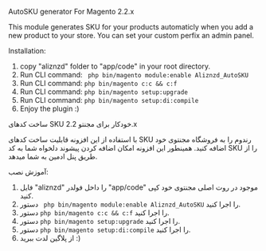 AutoSKU generator For Magento 2.2.x

This module generates SKU for your products automaticly when you add a new product to your store. 
You can set your custom perfix an admin panel. 

Installation: 
1. copy "aliznzd" folder to "app/code" in your root directory. 
2. Run CLI command: ``` php bin/magento module:enable Aliznzd_AutoSKU```
3. Run CLI command: ``` php bin/magento c:c && c:f ```
4. Run CLI command: ``` php bin/magento setup:upgrade ```
5. Run CLI command: ``` php bin/magento setup:di:compile ```
6. Enjoy the plugin :) 


ساخت کدهای SKU خودکار برای مجنتو 2.2.x

با استفاده از این افزونه قابلیت ساخت کدهای SKU رندوم را به فروشگاه مجنتوی خود اضافه کنید.
همینطور این افزونه امکان اضافه کردن پیشوند دلخواه شما به کد SKU را از طریق پنل ادمین به شما میدهد. 

آموزش نصب: 
1. فایل "aliznzd" را داخل فولدر "app/code" موجود در روت اصلی مجنتوی خود کپی کنید. 
2. دستور  ``` php bin/magento module:enable Aliznzd_AutoSKU``` را اجرا کنید.
3. دستور ``` php bin/magento c:c && c:f ``` را اجرا کنید.
4. دستور ``` php bin/magento setup:upgrade ``` را اجرا کنید.
5. دستور ``` php bin/magento setup:di:compile ``` را اجرا کنید.
6. از پلاگین لدت ببرید :)
